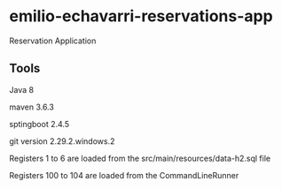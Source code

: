 # emilio-echavarri-reservations-app
Reservation Application

## Tools

Java 8

maven 3.6.3

sptingboot 2.4.5

git version 2.29.2.windows.2


Registers 1 to 6 are loaded from the src/main/resources/data-h2.sql file

Registers 100 to 104 are loaded from the CommandLineRunner
